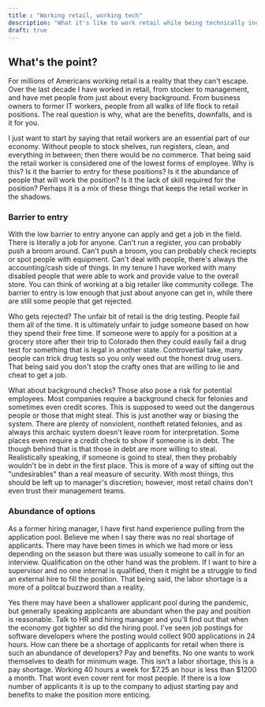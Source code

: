 ```yaml
---
title : "Working retail, working tech"
description: "What it's like to work retail while being technically inclined."
draft: true
---
```


## What's the point?

For millions of Americans working retail is a reality that they can't escape. Over the last decade I have worked in retail, from stocker to management, and have met people from just about every background. From business owners to former IT workers, people from all walks of life flock to retail positions. The real question is why, what are the benefits, downfalls, and is it for you.

I just want to start by saying that retail workers are an essential part of our economy. Without people to stock shelves, run registers, clean, and everything in between; then there would be no commerce. That being said the retail worker is considered one of the lowest forms of employee. Why is this? Is it the barrier to entry for these positions? Is it the abundance of people that will work the position? Is it the lack of skill required for the position? Perhaps it is a mix of these things that keeps the retail worker in the shadows.

### Barrier to entry

With the low barrier to entry anyone can apply and get a job in the field. There is literally a job for anyone. Can't run a register, you can probably push a broom around. Can't push a broom, you can probably check reciepts or spot people with equipment. Can't deal with people, there's always the accounting/cash side of things. In my tenure I have worked with many disabled people that were able to work and provide value to the overall store. You can think of working at a big retailer like community college. The barrier to entry is low enough that just about anyone can get in, while there are still some people that get rejected.

Who gets rejected? The unfair bit of retail is the drig testing. People fail them all of the time. It is ultimately unfair to judge someone based on how they spend their free time. If someone were to apply for a position at a grocery store after their trip to Colorado then they could easily fail a drug test for something that is legal in another state. Controvertial take, many people can trick drug tests so you only weed out the honest drug users. That being said you don't stop the crafty ones that are willing to lie and cheat to get a job.

What about background checks? Those also pose a risk for potential employees. Most companies require a background check for felonies and sometimes even credit scores. This is supposed to weed out the dangerous people or those that might steal. This is just another way or biasing the system. There are plenty of nonviolent, nontheft related felonies, and as always this archaic system doesn't leave room for interpretation. Some places even require a credit check to show if someone is in debt. The though behind that is that those in debt are more willing to steal. Realistically speaking, if someone is goind to steal, then they probably wouldn't be in debt in the first place. This is more of a way of sifting out the "undesirables" than a real measure of security. With most things, this should be left up to manager's discretion; however, most retail chains don't even trust their management teams.


### Abundance of options

As a former hiring manager, I have first hand experience pulling from the application pool. Believe me when I say there was no real shortage of applicants. There may have been times in which we had more or less depending on the season but there was usually someone to call in for an interview. Qualification on the other hand was the problem. If I want to hire a supervisor and no one internal is qualified, then it might be a struggle to find an external hire to fill the position. That being said, the labor shortage is a more of a politcal buzzword than a reality. 

Yes there may have been a shallower applicant pool during the pandemic, but generally speaking applicants are abundant when the pay and position is reasonable. Talk to HR and hiring manager and you'll find out that when the economy got tighter so did the hiring pool. I've seen job postings for software developers where the posting would collect 900 applications in 24 hours. How can there be a shortage of applicants for retail when there is such an abundance of developers? Pay and benefits. No one wants to work themselves to death for minimum wage. This isn't a labor shortage, this is a pay shortage. Working 40 hours a week for $7.25 an hour is less than $1200 a month. That wont even cover rent for most people. If there is a low number of applicants it is up to the company to adjust starting pay and benefits to make the position more enticing. 

